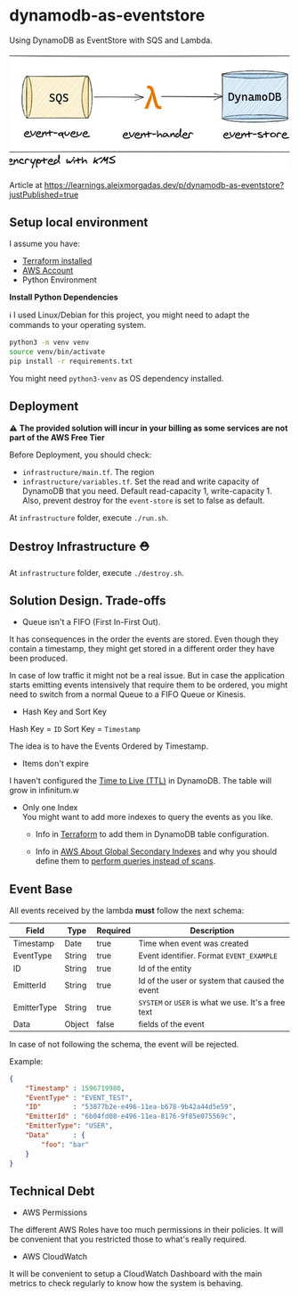# dynamodb-as-eventstore

Using DynamoDB as EventStore with SQS and Lambda.

[![practical-dev](.github/assets/infrastructure.png)](https://dev.to/aleixmorgadas/dynamodb-as-eventstore-3cbc)

Article at https://learnings.aleixmorgadas.dev/p/dynamodb-as-eventstore?justPublished=true

## Setup local environment

I assume you have:

- [Terraform installed](https://www.terraform.io/)
- [AWS Account](https://aws.amazon.com/)
- Python Environment

__Install Python Dependencies__

:information_source: I used Linux/Debian for this project, you might need to adapt the commands to your operating system.

```bash
python3 -m venv venv
source venv/bin/activate
pip install -r requirements.txt
```

You might need `python3-venv` as OS dependency installed.

## Deployment

:warning: __The provided solution will incur in your billing as some services are not part of the AWS Free Tier__ 

Before Deployment, you should check:

- `infrastructure/main.tf`. The region
- `infrastructure/variables.tf`. Set the read and write capacity of DynamoDB that you need. Default read-capacity 1, write-capacity 1. Also, prevent destroy for the `event-store` is set to false as default.

At `infrastructure` folder, execute `./run.sh`.

## Destroy Infrastructure :rescue_worker_helmet:

At `infrastructure` folder, execute `./destroy.sh`.

## Solution Design. Trade-offs

* Queue isn't a FIFO (First In-First Out).

It has consequences in the order the events are stored. Even though they contain a timestamp, they might get stored in a different order they have been produced.

In case of low traffic it might not be a real issue. But in case the application starts emitting events intensively that require them to be ordered, you might need to switch from a normal Queue to a FIFO Queue or Kinesis.

* Hash Key and Sort Key

Hash Key = `ID`
Sort Key = `Timestamp`

The idea is to have the Events Ordered by Timestamp.

* Items don't expire

I haven't configured the [Time to Live (TTL)](https://docs.aws.amazon.com/amazondynamodb/latest/developerguide/TTL.html) in DynamoDB. The table will grow in infinitum.w

* Only one Index\
You might want to add more indexes to query the events as you like.

  * Info in [Terraform](https://registry.terraform.io/providers/hashicorp/aws/latest/docs/resources/dynamodb_table#global_secondary_index) to add them in DynamoDB table configuration.

  * Info in [AWS About Global Secondary Indexes](https://docs.aws.amazon.com/amazondynamodb/latest/developerguide/GSI.html) and why you should define them to [perform queries instead of scans](https://docs.aws.amazon.com/amazondynamodb/latest/developerguide/bp-query-scan.html).

## Event Base

All events received by the lambda __must__ follow the next schema:

| Field     | Type      | Required  | Description   |
| ---       | ----      | ---       | ---           |
| Timestamp | Date      | true      | Time when event was created |
| EventType | String    | true      | Event identifier. Format `EVENT_EXAMPLE` |
| ID        | String    | true      | Id of the entity  |
| EmitterId | String    | true      | Id of the user or system that caused the event |
| EmitterType | String    | true      | `SYSTEM` or `USER` is what we use. It's a free text |
| Data      | Object     | false      | fields of the event |


In case of not following the schema, the event will be rejected.

Example:

```json
{
	"Timestamp"	: 1596719980,
	"EventType"	: "EVENT_TEST",
	"ID"		: "53877b2e-e496-11ea-b678-9b42a44d5e59",
	"EmitterId"	: "6b04fd08-e496-11ea-8176-9f85e075569c",
	"EmitterType": "USER",
	"Data"		: {
		"foo": "bar"
	}
}
```

## Technical Debt

- AWS Permissions

The different AWS Roles have too much permissions in their policies. It will be convenient that you restricted those to what's really required.

- AWS CloudWatch

It will be convenient to setup a CloudWatch Dashboard with the main metrics to check regularly to know how the system is behaving.
